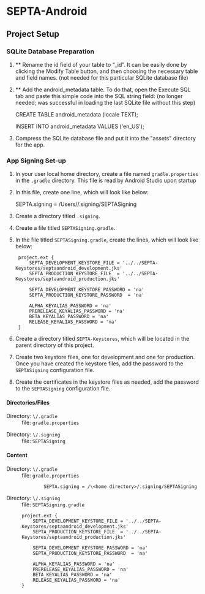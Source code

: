 SEPTA-Android
=============

## Project Setup

### SQLite Database Preparation

1. ** Rename the id field of your table to “_id”. It can be easily done by clicking the Modify Table button, and then choosing the necessary table and field names. (not needed for this particular SQLite database file)

2. ** Add the android_metadata table. To do that, open the Execute SQL tab and paste this simple code into the SQL string field:  (no longer needed; was successful in loading the last SQLite file without this step)

    CREATE TABLE android_metadata (locale TEXT);

    INSERT INTO android_metadata VALUES ('en_US');
    
3. Compress the SQLite database file and put it into the "assets" directory for the app.

### App Signing Set-up
1. In your user local home directory, create a file named <code>gradle.properties</code> in the <code>.gradle</code> directory.
This file is read by Android Studio upon startup

2. In this file, create one line, which will look like below:

	SEPTA.signing = /Users/<username>/.signing/SEPTASigning
		
3. Create a directory titled <code>.signing</code>.
4. Create a file titled <code>SEPTASigning.gradle</code>.

5. In the file titled <code>SEPTASigning.gradle</code>, create the lines, which will look like below:

		project.ext {
	        SEPTA_DEVELOPMENT_KEYSTORE_FILE = '../../SEPTA-Keystores/septaandroid_development.jks'
   	  		SEPTA_PRODUCTION_KEYSTORE_FILE  = '../../SEPTA-Keystores/septaandroid_production.jks'

	        SEPTA_DEVELOPMENT_KEYSTORE_PASSWORD = 'na'
	        SEPTA_PRODUCTION_KEYSTORE_PASSWORD  = 'na'

	        ALPHA_KEYALIAS_PASSWORD = 'na'
	        PRERELEASE_KEYALIAS_PASSWORD = 'na'
	        BETA_KEYALIAS_PASSWORD = 'na'
	        RELEASE_KEYALIAS_PASSWORD = 'na'
		}

6. Create a directory titled <code>SEPTA-Keystores</code>, which will be located in the parent directory of this project.

7. Create two keystore files, one for development and one for production.
Once you have created the keystore files, add the password to the <code>SEPTASigning</code> configuration file.

8. Create the certificates in the keystore files as needed, add the password to the <code>SEPTASigning</code> configuration file.

#### Directories/Files
<dl>
<dt>Directory: <code>\<home directory>/.gradle</code></dt>
<dd>file: <code>gradle.properties</code></dd>
<dl>Directory: <code>\<home directory>/.signing</code></dt>
<dd>file: <code>SEPTASigning</code></dd>
</dl>

#### Content
<dl>
<dt>Directory: <code>\<home directory>/.gradle</code></dt>
<dd>file: <code>gradle.properties</code></dd>
<dd>	

			SEPTA.signing = /\<home directory>/.signing/SEPTASigning
</dd>
<dl>Directory: <code>\<home directory>/.signing</code></dt>
<dd>file: <code>SEPTASigning.gradle</code></dd>
<dd>

	project.ext {
        SEPTA_DEVELOPMENT_KEYSTORE_FILE = '../../SEPTA-Keystores/septaandroid_development.jks'
        SEPTA_PRODUCTION_KEYSTORE_FILE  = '../../SEPTA-Keystores/septaandroid_production.jks'

        SEPTA_DEVELOPMENT_KEYSTORE_PASSWORD = 'na'
        SEPTA_PRODUCTION_KEYSTORE_PASSWORD  = 'na'

        ALPHA_KEYALIAS_PASSWORD = 'na'
        PRERELEASE_KEYALIAS_PASSWORD = 'na'
        BETA_KEYALIAS_PASSWORD = 'na'
        RELEASE_KEYALIAS_PASSWORD = 'na'
	}
</dd>
</dl>
